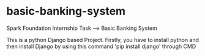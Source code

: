 # basic-banking-system

Spark Foundation Internship Task --> Basic Banking System

This is a python Django based Project. Firstly, you have to install python and then install Django by using this command 'pip install django' through CMD
